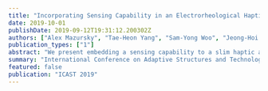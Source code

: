 ```yaml
---
title: "Incorporating Sensing Capability in an Electrorheological Haptic Module"
date: 2019-10-01
publishDate: 2019-09-12T19:31:12.200302Z
authors: ["Alex Mazursky", "Tae-Heon Yang", "Sam-Yong Woo", "Jeong-Hoi Koo"]
publication_types: ["1"]
abstract: "We present embedding a sensing capability to a slim haptic actuator based on electrorheological (ER) fluids, designed for conveying vivid kinesthetic and tactile sensations at small scale. Haptic feedback is produced through electrorheological fluid’s controllable resistive force and varies with the actuator’s deformation. To demonstrate the proposed actuator’s feedback in realistic applications, a method for measuring the actuator’s deformation must be implemented for feedback control. To this end, in this study, we incorporate a sensor design based on stress-sensitive resistive film in bending to the ER haptic actuator. The combined actuator and sensor module was tested for its ability to simultaneously actuate and sense the actuator’s state under indentation. The results show that the deflection sensor can accurately track the actuator’s displacement over its small stroke range. Thus, the proposed sensor may enable control of the output resistive force according to displacement."
summary: "International Conference on Adaptive Structures and Technologies (ICAST) 2019"
featured: false
publication: "ICAST 2019"
---
```


